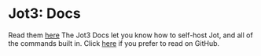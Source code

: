 # Jot3: Docs
Read them [here](https://docs.jot.jabinstech.net/)
The Jot3 Docs let you know how to self-host Jot, and all of the commands built in.
Click [here](https://github.com/jabinstech/jotdocs/blob/main/index.md) if you prefer to read on GitHub.
